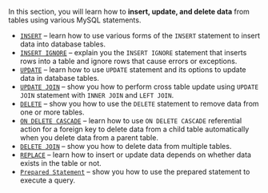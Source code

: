 In this section, you will learn how to **insert, update, and delete data** from tables using various MySQL statements.

- [``INSERT``](http://www.mysqltutorial.org/mysql-insert-statement.aspx) – learn how to use various forms of the ``INSERT`` statement to insert data into database tables.
- [``INSERT IGNORE``](http://www.mysqltutorial.org/mysql-insert-ignore/)  – explain you the ``INSERT IGNORE`` statement that inserts rows into a table and ignore rows that cause errors or exceptions.
- [``UPDATE``](http://www.mysqltutorial.org/mysql-update-data.aspx) – learn how to use ``UPDATE`` statement and its options to update data in database tables.
- [``UPDATE JOIN``](http://www.mysqltutorial.org/mysql-update-join/) – show you how to perform cross table update using ``UPDATE JOIN`` statement with ``INNER JOIN`` and ``LEFT JOIN``.
- [``DELETE``](http://www.mysqltutorial.org/mysql-delete-statement.aspx) – show you how to use the ``DELETE`` statement to remove data from one or more tables.
- [``ON DELETE CASCADE``](http://www.mysqltutorial.org/mysql-on-delete-cascade/) – learn how to use ``ON DELETE CASCADE`` referential action for a foreign key to delete data from a child table automatically when you delete data from a parent table.
- [``DELETE JOIN``](http://www.mysqltutorial.org/mysql-delete-join/) – show you how to delete data from multiple tables.
- [``REPLACE``](http://www.mysqltutorial.org/mysql-replace.aspx) – learn how to insert or update data depends on whether data exists in the table or not.
- [``Prepared Statement``](http://www.mysqltutorial.org/mysql-prepared-statement.aspx) – show you how to use the prepared statement to execute a query.